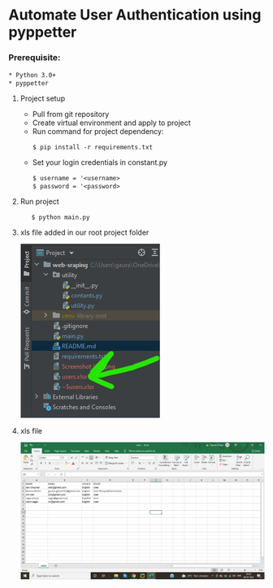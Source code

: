 # Automate User Authentication using pyppetter


### Prerequisite:

    * Python 3.0+
    * pyppetter
   
       
1. Project setup

     * Pull from git repository 
     * Create virtual environment and apply to project
     * Run command for project dependency:
        ```
        $ pip install -r requirements.txt
        ```
     * Set your login credentials in constant.py
        ```
        $ username = '<username>
        $ password = '<password>
        ```

2. Run project
     ```
        $ python main.py
    ```
3. xls file added in our root project folder
   
    ![image](dir.jpg)
   
4. xls file
    
    ![image](xls_.png)




